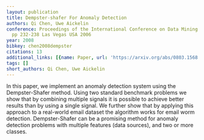 ```yaml
---
layout: publication
title: Dempster-shafer For Anomaly Detection
authors: Qi Chen, Uwe Aickelin
conference: Proceedings of the International Conference on Data Mining (DMIN 2006)
  pp 232-238 Las Vegas USA 2006
year: 2008
bibkey: chen2008dempster
citations: 13
additional_links: [{name: Paper, url: 'https://arxiv.org/abs/0803.1568'}]
tags: []
short_authors: Qi Chen, Uwe Aickelin
---
```

In this paper, we implement an anomaly detection system using the
Dempster-Shafer method. Using two standard benchmark problems we show that by
combining multiple signals it is possible to achieve better results than by
using a single signal. We further show that by applying this approach to a
real-world email dataset the algorithm works for email worm detection.
Dempster-Shafer can be a promising method for anomaly detection problems with
multiple features (data sources), and two or more classes.